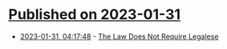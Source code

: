 # [Published on 2023-01-31](index.md)

* [2023-01-31, 04:17:48](https://news.ycombinator.com/item?id=34590998) - [The Law Does Not Require Legalese](https://writing.kemitchell.com/2023/01/30/Law-Does-Not-Require-Legalese)
